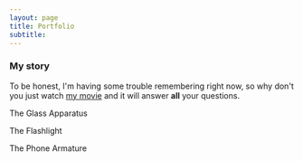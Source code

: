 ```yaml
---
layout: page
title: Portfolio
subtitle: 
---
```

 

### My story

To be honest, I'm having some trouble remembering right now, so why don't you just watch [my movie](https://en.wikipedia.org/wiki/The_Princess_Bride_%28film%29) and it will answer **all** your questions.

The Glass Apparatus




The Flashlight




The Phone Armature
